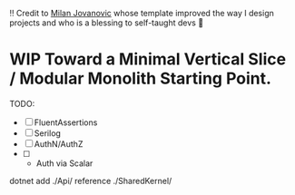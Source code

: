 ‼️ Credit to [Milan Jovanovic](https://github.com/m-jovanovic) whose template improved the way I design projects and who is a blessing to self-taught devs 🦾

# WIP Toward a Minimal Vertical Slice / Modular Monolith Starting Point.

TODO:
- [ ] FluentAssertions
- [ ] Serilog
- [ ] AuthN/AuthZ
- [ ] + Auth via Scalar


dotnet add ./Api/ reference ./SharedKernel/

